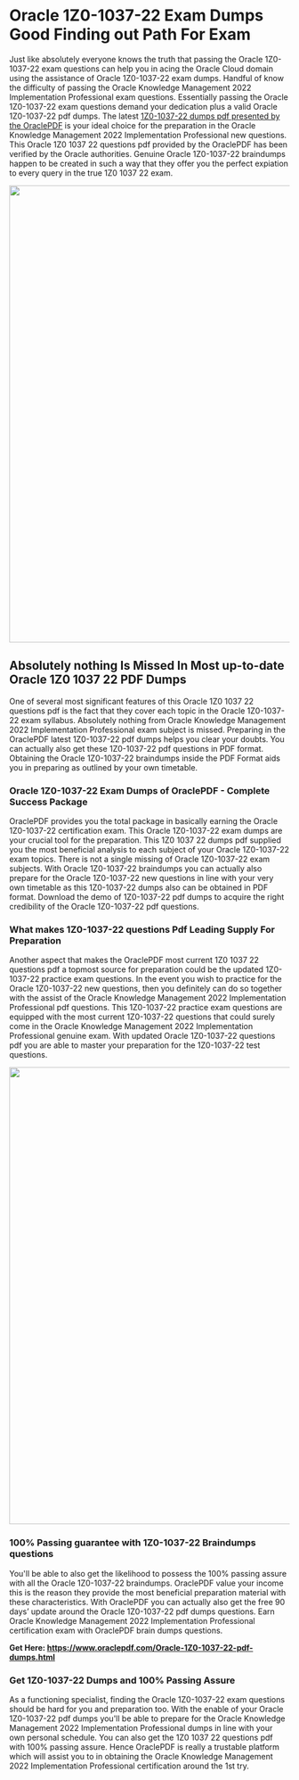 <h1>Oracle 1Z0-1037-22 Exam Dumps Good Finding out Path For Exam</h1>
<p>Just like absolutely everyone knows the truth that passing the Oracle 1Z0-1037-22 exam questions can help you in acing the&nbsp;Oracle Cloud&nbsp;domain using the assistance of Oracle 1Z0-1037-22 exam dumps. Handful of know the difficulty of passing the Oracle Knowledge Management 2022 Implementation Professional exam questions. Essentially passing the Oracle 1Z0-1037-22 exam questions demand your dedication plus a valid Oracle 1Z0-1037-22 pdf dumps. The latest&nbsp;<a href="https://www.oraclepdf.com/Oracle-1Z0-1037-22-pdf-dumps.html">1Z0-1037-22 dumps pdf presented by the OraclePDF</a>&nbsp;is your ideal choice for the preparation in the Oracle Knowledge Management 2022 Implementation Professional new questions. This Oracle 1Z0 1037 22 questions pdf provided by the OraclePDF has been verified by the Oracle authorities. Genuine Oracle 1Z0-1037-22 braindumps happen to be created in such a way that they offer you the perfect expiation to every query in the true 1Z0 1037 22 exam.</p>
<p><a href="https://www.oraclepdf.com/Oracle-1Z0-1037-22-pdf-dumps.html"><img src="https://i.ibb.co/mJY6Knz/1.png" width="820" /></a></p>
<h2>Absolutely nothing Is Missed In Most up-to-date Oracle 1Z0 1037 22 PDF Dumps</h2>
<p>One of several most significant features of this Oracle 1Z0 1037 22 questions pdf is the fact that they cover each topic in the Oracle 1Z0-1037-22 exam syllabus. Absolutely nothing from Oracle Knowledge Management 2022 Implementation Professional exam subject is missed. Preparing in the OraclePDF latest 1Z0-1037-22 pdf dumps helps you clear your doubts. You can actually also get these 1Z0-1037-22 pdf questions in PDF format. Obtaining the Oracle 1Z0-1037-22 braindumps inside the PDF Format aids you in preparing as outlined by your own timetable.</p>
<h3>Oracle 1Z0-1037-22 Exam Dumps of OraclePDF - Complete Success Package</h3>
<p>OraclePDF provides you the total package in basically earning the Oracle 1Z0-1037-22 certification exam. This Oracle 1Z0-1037-22 exam dumps are your crucial tool for the preparation. This 1Z0 1037 22 dumps pdf supplied you the most beneficial analysis to each subject of your Oracle 1Z0-1037-22 exam topics. There is not a single missing of Oracle 1Z0-1037-22 exam subjects. With Oracle 1Z0-1037-22 braindumps you can actually also prepare for the Oracle 1Z0-1037-22 new questions in line with your very own timetable as this 1Z0-1037-22 dumps also can be obtained in PDF format. Download the demo of 1Z0-1037-22 pdf dumps to acquire the right credibility of the Oracle 1Z0-1037-22 pdf questions.</p>
<h3>What makes 1Z0-1037-22 questions Pdf Leading Supply For Preparation</h3>
<p>Another aspect that makes the OraclePDF most current 1Z0 1037 22 questions pdf a topmost source for preparation could be the updated 1Z0-1037-22 practice exam questions. In the event you wish to practice for the Oracle 1Z0-1037-22 new questions, then you definitely can do so together with the assist of the Oracle Knowledge Management 2022 Implementation Professional pdf questions. This 1Z0-1037-22 practice exam questions are equipped with the most current 1Z0-1037-22 questions that could surely come in the Oracle Knowledge Management 2022 Implementation Professional genuine exam. With updated Oracle 1Z0-1037-22 questions pdf you are able to master your preparation for the 1Z0-1037-22 test questions.</p>
<p><img src="https://i.ibb.co/TWQ7T6D/2.png" width="820" /></p>
<h3>100% Passing guarantee with 1Z0-1037-22 Braindumps questions</h3>
<p>You'll be able to also get the likelihood to possess the 100% passing assure with all the Oracle 1Z0-1037-22 braindumps. OraclePDF value your income this is the reason they provide the most beneficial preparation material with these characteristics. With OraclePDF you can actually also get the free 90 days&rsquo; update around the Oracle 1Z0-1037-22 pdf dumps questions. Earn Oracle Knowledge Management 2022 Implementation Professional certification exam with&nbsp;OraclePDF&nbsp;brain dumps questions.</p>
<p><strong>Get Here: <a href="https://www.oraclepdf.com/Oracle-1Z0-1037-22-pdf-dumps.html">https://www.oraclepdf.com/Oracle-1Z0-1037-22-pdf-dumps.html</a></strong></p>
<h3>Get 1Z0-1037-22&nbsp;Dumps&nbsp;and 100% Passing Assure</h3>
<p>As a functioning specialist, finding the Oracle 1Z0-1037-22 exam questions should be hard for you and preparation too. With the enable of your Oracle 1Z0-1037-22 pdf dumps you'll be able to prepare for the Oracle Knowledge Management 2022 Implementation Professional dumps in line with your own personal schedule. You can also get the 1Z0 1037 22 questions pdf with 100% passing assure. Hence OraclePDF is really a trustable platform which will assist you to in obtaining the Oracle Knowledge Management 2022 Implementation Professional certification around the 1st try.</p>
